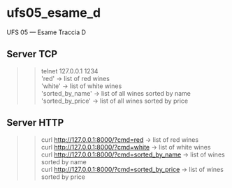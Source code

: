 # ufs05_esame_d
UFS 05 — Esame Traccia D

## Server TCP
>> telnet 127.0.0.1 1234 <br>
>> 'red' -> list of red wines <br>
>> 'white' -> list of white wines <br>
>> 'sorted_by_name' -> list of all wines sorted by name <br>
>> 'sorted_by_price' -> list of all wines sorted by price <br>

## Server HTTP
>> curl http://127.0.0.1:8000/?cmd=red -> list of red wines <br>
>> curl http://127.0.0.1:8000/?cmd=white -> list of white wines <br>
>> curl http://127.0.0.1:8000/?cmd=sorted_by_name -> list of wines sorted by name <br>
>> curl http://127.0.0.1:8000/?cmd=sorted_by_price -> list of wines sorted by price <br>
